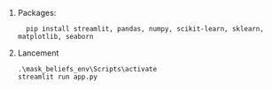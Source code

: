 1. Packages:
   ```
     pip install streamlit, pandas, numpy, scikit-learn, sklearn, matplotlib, seaborn
   ```
4. Lancement
   ```
   .\mask_beliefs_env\Scripts\activate
   streamlit run app.py
   ```
